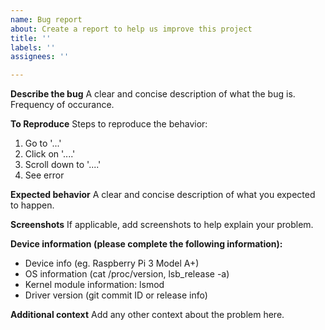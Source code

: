 ```yaml
---
name: Bug report
about: Create a report to help us improve this project
title: ''
labels: ''
assignees: ''

---
```


**Describe the bug**
A clear and concise description of what the bug is.
Frequency of occurance.

**To Reproduce**
Steps to reproduce the behavior:
1. Go to '...'
2. Click on '....'
3. Scroll down to '....'
4. See error

**Expected behavior**
A clear and concise description of what you expected to happen.

**Screenshots**
If applicable, add screenshots to help explain your problem.

**Device information (please complete the following information):**
 - Device info (eg. Raspberry Pi 3 Model A+)
 - OS information (cat /proc/version, lsb_release -a)
 - Kernel module information: lsmod
 - Driver version (git commit ID or release info)

**Additional context**
Add any other context about the problem here.
